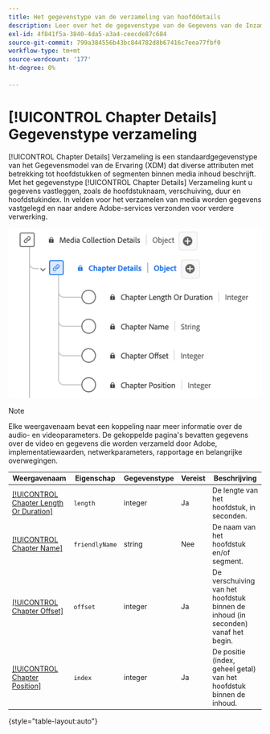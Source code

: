 ```yaml
---
title: Het gegevenstype van de verzameling van hoofddetails
description: Leer over het de gegevenstype van de Gegevens van de Inzameling van het Hoofdstuk van het Gegevensmodel van de Gegevens (XDM).
exl-id: 4f841f5a-3840-4da5-a3a4-ceecde87c684
source-git-commit: 799a384556b43bc844782d8b67416c7eea77fbf0
workflow-type: tm+mt
source-wordcount: '177'
ht-degree: 0%

---
```


# [!UICONTROL Chapter Details] Gegevenstype verzameling

[!UICONTROL Chapter Details] Verzameling is een standaardgegevenstype van het Gegevensmodel van de Ervaring (XDM) dat diverse attributen met betrekking tot hoofdstukken of segmenten binnen media inhoud beschrijft. Met het gegevenstype [!UICONTROL Chapter Details] Verzameling kunt u gegevens vastleggen, zoals de hoofdstuknaam, verschuiving, duur en hoofdstukindex. In velden voor het verzamelen van media worden gegevens vastgelegd en naar andere Adobe-services verzonden voor verdere verwerking.

![ A diagram van het gegevenstype van de Inzameling van de Details van het Hoofdstuk.](../images/data-types/chapter-details-collection.png)

>[!NOTE]
>
>Elke weergavenaam bevat een koppeling naar meer informatie over de audio- en videoparameters. De gekoppelde pagina&#39;s bevatten gegevens over de video en gegevens die worden verzameld door Adobe, implementatiewaarden, netwerkparameters, rapportage en belangrijke overwegingen.

| Weergavenaam | Eigenschap | Gegevenstype | Vereist | Beschrijving |
|-------------------------------------------------------------------------------------------------------------------------------------------------------------------------|---------------|-----------|----------|---------------------------------------------------|
| [[!UICONTROL Chapter Length Or Duration]](https://experienceleague.adobe.com/docs/media-analytics/using/implementation/variables/chapter-parameters.html#chapter-length) | `length` | integer | Ja | De lengte van het hoofdstuk, in seconden. |
| [[!UICONTROL Chapter Name]](https://experienceleague.adobe.com/docs/media-analytics/using/implementation/variables/chapter-parameters.html#chapter-name) | `friendlyName` | string | Nee | De naam van het hoofdstuk en/of segment. |
| [[!UICONTROL Chapter Offset]](https://experienceleague.adobe.com/docs/media-analytics/using/implementation/variables/chapter-parameters.html#chapter-offset) | `offset` | integer | Ja | De verschuiving van het hoofdstuk binnen de inhoud (in seconden) vanaf het begin. |
| [[!UICONTROL Chapter Position]](https://experienceleague.adobe.com/docs/media-analytics/using/implementation/variables/chapter-parameters.html#chapter-position) | `index` | integer | Ja | De positie (index, geheel getal) van het hoofdstuk binnen de inhoud. |

{style="table-layout:auto"}
